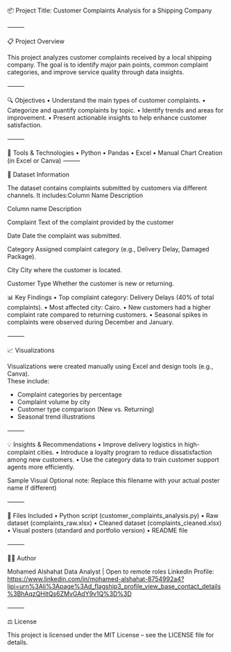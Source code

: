 📦 Project Title:
Customer Complaints Analysis for a Shipping Company

⸻

📋 Project Overview

This project analyzes customer complaints received by a local shipping company. The goal is to identify major pain points, common complaint categories, and improve service quality through data insights.

⸻

🔍 Objectives
 • Understand the main types of customer complaints.
 • Categorize and quantify complaints by topic.
 • Identify trends and areas for improvement.
 • Present actionable insights to help enhance customer satisfaction.

⸻

🧰 Tools & Technologies
 • Python
 • Pandas
 • Excel
 • Manual Chart Creation (in Excel or Canva)
⸻

📁 Dataset Information

The dataset contains complaints submitted by customers via different channels. It includes:Column Name
Description

Column name        Description

Complaint         Text of the complaint provided by the customer
                 
Date              Date the complaint was submitted.
                 
Category          Assigned complaint category (e.g., Delivery Delay, Damaged Package).
                
City              City where the customer is located.
                 
Customer Type     Whether the customer is new or returning.


📊 Key Findings
 • Top complaint category: Delivery Delays (40% of total complaints).
 • Most affected city: Cairo.
 • New customers had a higher complaint rate compared to returning customers.
 • Seasonal spikes in complaints were observed during December and January.

⸻

📈 Visualizations

Visualizations were created manually using Excel and design tools (e.g., Canva).  
These include:
- Complaint categories by percentage  
- Complaint volume by city  
- Customer type comparison (New vs. Returning)  
- Seasonal trend illustrations

⸻

💡 Insights & Recommendations
 • Improve delivery logistics in high-complaint cities.
 • Introduce a loyalty program to reduce dissatisfaction among new customers.
 • Use the category data to train customer support agents more efficiently.
 
Sample Visual
Optional note: Replace this filename with your actual poster name if different)

⸻

📎 Files Included
 • Python script (customer_complaints_analysis.py)
 • Raw dataset (complaints_raw.xlsx)
 • Cleaned dataset (complaints_cleaned.xlsx)
 • Visual posters (standard and portfolio version)
 • README file

⸻

🧑‍💻 Author

Mohamed Alshahat
 Data Analyst | Open to remote roles
LinkedIn Profile: https://www.linkedin.com/in/mohamed-alshahat-8754992a4?lipi=urn%3Ali%3Apage%3Ad_flagship3_profile_view_base_contact_details%3BhAqzQHitQs6ZMvGAdY9v1Q%3D%3D

⸻

⚖️ License

This project is licensed under the MIT License – see the LICENSE file for details.
                 
